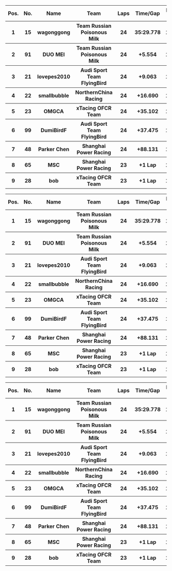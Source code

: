 <table style="width:100%">
	<tr>
		<th>Pos.</th>
		<th>No.</th>
		<th>Name</th>
		<th>Team</th>
		<th>Laps</th>
		<th>Time/Gap</th>
		<th>Personal Best</th>
		<th>Position Diff</th>
	</tr>
	<tr>
		<th>1</th>
		<th>15</th>
		<th>wagonggong</th>
		<th>Team Russian Poisonous Milk</th>
		<th>24</th>
		<th>35:29.778</th>
		<th>1:27.042</th>
		<th>0</th>
	</tr>
	<tr>
		<th>2</th>
		<th>91</th>
		<th>DUO MEI</th>
		<th>Team Russian Poisonous Milk</th>
		<th>24</th>
		<th>+5.554</th>
		<th>1:26.683</th>
		<th>+1</th>
	</tr>
	<tr>
		<th>3</th>
		<th>21</th>
		<th>lovepes2010</th>
		<th>Audi Sport Team FlyingBird</th>
		<th>24</th>
		<th>+9.063</th>
		<th>1:26.553</th>
		<th>-1</th>
	</tr>
	<tr>
		<th>4</th>
		<th>22</th>
		<th>smallbubble</th>
		<th>NorthernChina Racing</th>
		<th>24</th>
		<th>+16.690</th>
		<th>1:27.154</th>
		<th>+1</th>
	</tr>
	<tr>
		<th>5</th>
		<th>23</th>
		<th>OMGCA</th>
		<th>xTacing OFCR Team</th>
		<th>24</th>
		<th>+35.102</th>
		<th>1:27.004</th>
		<th>-1</th>
	</tr>
	<tr>
		<th>6</th>
		<th>99</th>
		<th>DumiBirdF</th>
		<th>Audi Sport Team FlyingBird</th>
		<th>24</th>
		<th>+37.475</th>
		<th>1:27.661</th>
		<th>0</th>
	</tr>
	<tr>
		<th>7</th>
		<th>48</th>
		<th>Parker Chen</th>
		<th>Shanghai Power Racing</th>
		<th>24</th>
		<th>+88.131</th>
		<th>1:29.223</th>
		<th>+2</th>
	</tr>
	<tr>
		<th>8</th>
		<th>65</th>
		<th>MSC</th>
		<th>Shanghai Power Racing</th>
		<th>23</th>
		<th>+1 Lap</th>
		<th>1:28.566</th>
		<th>0</th>
	</tr>
	<tr>
		<th>9</th>
		<th>28</th>
		<th>bob</th>
		<th>xTacing OFCR Team</th>
		<th>23</th>
		<th>+1 Lap</th>
		<th>1:29.994</th>
		<th>-2</th>
	</tr>
</table><table style="width:100%">
	<tr>
		<th>Pos.</th>
		<th>No.</th>
		<th>Name</th>
		<th>Team</th>
		<th>Laps</th>
		<th>Time/Gap</th>
		<th>Personal Best</th>
		<th>Position Diff</th>
	</tr>
	<tr>
		<th>1</th>
		<th>15</th>
		<th>wagonggong</th>
		<th>Team Russian Poisonous Milk</th>
		<th>24</th>
		<th>35:29.778</th>
		<th>1:27.042</th>
		<th>0</th>
	</tr>
	<tr>
		<th>2</th>
		<th>91</th>
		<th>DUO MEI</th>
		<th>Team Russian Poisonous Milk</th>
		<th>24</th>
		<th>+5.554</th>
		<th>1:26.683</th>
		<th>+1</th>
	</tr>
	<tr>
		<th>3</th>
		<th>21</th>
		<th>lovepes2010</th>
		<th>Audi Sport Team FlyingBird</th>
		<th>24</th>
		<th>+9.063</th>
		<th>1:26.553</th>
		<th>-1</th>
	</tr>
	<tr>
		<th>4</th>
		<th>22</th>
		<th>smallbubble</th>
		<th>NorthernChina Racing</th>
		<th>24</th>
		<th>+16.690</th>
		<th>1:27.154</th>
		<th>+1</th>
	</tr>
	<tr>
		<th>5</th>
		<th>23</th>
		<th>OMGCA</th>
		<th>xTacing OFCR Team</th>
		<th>24</th>
		<th>+35.102</th>
		<th>1:27.004</th>
		<th>-1</th>
	</tr>
	<tr>
		<th>6</th>
		<th>99</th>
		<th>DumiBirdF</th>
		<th>Audi Sport Team FlyingBird</th>
		<th>24</th>
		<th>+37.475</th>
		<th>1:27.661</th>
		<th>0</th>
	</tr>
	<tr>
		<th>7</th>
		<th>48</th>
		<th>Parker Chen</th>
		<th>Shanghai Power Racing</th>
		<th>24</th>
		<th>+88.131</th>
		<th>1:29.223</th>
		<th>+2</th>
	</tr>
	<tr>
		<th>8</th>
		<th>65</th>
		<th>MSC</th>
		<th>Shanghai Power Racing</th>
		<th>23</th>
		<th>+1 Lap</th>
		<th>1:28.566</th>
		<th>0</th>
	</tr>
	<tr>
		<th>9</th>
		<th>28</th>
		<th>bob</th>
		<th>xTacing OFCR Team</th>
		<th>23</th>
		<th>+1 Lap</th>
		<th>1:29.994</th>
		<th>-2</th>
	</tr>
</table><table style="width:100%">
	<tr>
		<th>Pos.</th>
		<th>No.</th>
		<th>Name</th>
		<th>Team</th>
		<th>Laps</th>
		<th>Time/Gap</th>
		<th>Personal Best</th>
		<th>Position Diff</th>
	</tr>
	<tr>
		<th>1</th>
		<th>15</th>
		<th>wagonggong</th>
		<th>Team Russian Poisonous Milk</th>
		<th>24</th>
		<th>35:29.778</th>
		<th>1:27.042</th>
		<th>0</th>
	</tr>
	<tr>
		<th>2</th>
		<th>91</th>
		<th>DUO MEI</th>
		<th>Team Russian Poisonous Milk</th>
		<th>24</th>
		<th>+5.554</th>
		<th>1:26.683</th>
		<th>+1</th>
	</tr>
	<tr>
		<th>3</th>
		<th>21</th>
		<th>lovepes2010</th>
		<th>Audi Sport Team FlyingBird</th>
		<th>24</th>
		<th>+9.063</th>
		<th>1:26.553</th>
		<th>-1</th>
	</tr>
	<tr>
		<th>4</th>
		<th>22</th>
		<th>smallbubble</th>
		<th>NorthernChina Racing</th>
		<th>24</th>
		<th>+16.690</th>
		<th>1:27.154</th>
		<th>+1</th>
	</tr>
	<tr>
		<th>5</th>
		<th>23</th>
		<th>OMGCA</th>
		<th>xTacing OFCR Team</th>
		<th>24</th>
		<th>+35.102</th>
		<th>1:27.004</th>
		<th>-1</th>
	</tr>
	<tr>
		<th>6</th>
		<th>99</th>
		<th>DumiBirdF</th>
		<th>Audi Sport Team FlyingBird</th>
		<th>24</th>
		<th>+37.475</th>
		<th>1:27.661</th>
		<th>0</th>
	</tr>
	<tr>
		<th>7</th>
		<th>48</th>
		<th>Parker Chen</th>
		<th>Shanghai Power Racing</th>
		<th>24</th>
		<th>+88.131</th>
		<th>1:29.223</th>
		<th>+2</th>
	</tr>
	<tr>
		<th>8</th>
		<th>65</th>
		<th>MSC</th>
		<th>Shanghai Power Racing</th>
		<th>23</th>
		<th>+1 Lap</th>
		<th>1:28.566</th>
		<th>0</th>
	</tr>
	<tr>
		<th>9</th>
		<th>28</th>
		<th>bob</th>
		<th>xTacing OFCR Team</th>
		<th>23</th>
		<th>+1 Lap</th>
		<th>1:29.994</th>
		<th>-2</th>
	</tr>
</table>